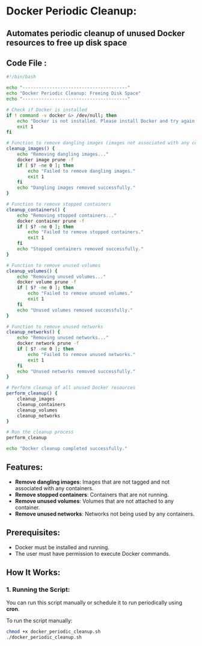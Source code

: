 # Docker Periodic Cleanup:

## Automates periodic cleanup of unused Docker resources to free up disk space

## Code File :
```sh
#!/bin/bash

echo "---------------------------------------"
echo "Docker Periodic Cleanup: Freeing Disk Space"
echo "---------------------------------------"

# Check if Docker is installed
if ! command -v docker &> /dev/null; then
    echo "Docker is not installed. Please install Docker and try again."
    exit 1
fi

# Function to remove dangling images (images not associated with any containers)
cleanup_images() {
    echo "Removing dangling images..."
    docker image prune -f
    if [ $? -ne 0 ]; then
        echo "Failed to remove dangling images."
        exit 1
    fi
    echo "Dangling images removed successfully."
}

# Function to remove stopped containers
cleanup_containers() {
    echo "Removing stopped containers..."
    docker container prune -f
    if [ $? -ne 0 ]; then
        echo "Failed to remove stopped containers."
        exit 1
    fi
    echo "Stopped containers removed successfully."
}

# Function to remove unused volumes
cleanup_volumes() {
    echo "Removing unused volumes..."
    docker volume prune -f
    if [ $? -ne 0 ]; then
        echo "Failed to remove unused volumes."
        exit 1
    fi
    echo "Unused volumes removed successfully."
}

# Function to remove unused networks
cleanup_networks() {
    echo "Removing unused networks..."
    docker network prune -f
    if [ $? -ne 0 ]; then
        echo "Failed to remove unused networks."
        exit 1
    fi
    echo "Unused networks removed successfully."
}

# Perform cleanup of all unused Docker resources
perform_cleanup() {
    cleanup_images
    cleanup_containers
    cleanup_volumes
    cleanup_networks
}

# Run the cleanup process
perform_cleanup

echo "Docker cleanup completed successfully."


```


## Features:
- **Remove dangling images**: Images that are not tagged and not associated with any containers.
- **Remove stopped containers**: Containers that are not running.
- **Remove unused volumes**: Volumes that are not attached to any container.
- **Remove unused networks**: Networks not being used by any containers.

## Prerequisites:
- Docker must be installed and running.
- The user must have permission to execute Docker commands.

## How It Works:

### 1. Running the Script:
You can run this script manually or schedule it to run periodically using **cron**.

To run the script manually:
```bash
chmod +x docker_periodic_cleanup.sh
./docker_periodic_cleanup.sh

